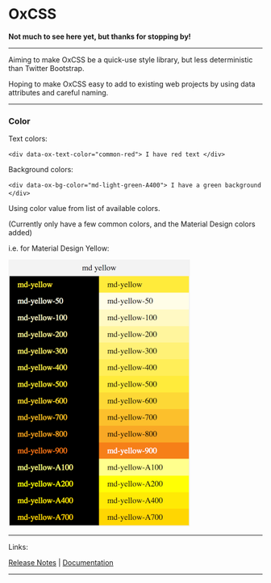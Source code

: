 # OxCSS

**Not much to see here yet, but thanks for stopping by!**

___

Aiming to make OxCSS be a quick-use style library, but less deterministic than Twitter Bootstrap.

Hoping to make OxCSS easy to add to existing web projects by using data attributes and careful naming.

___

### Color

Text colors:
```
<div data-ox-text-color="common-red"> I have red text </div>
```

Background colors:
```
<div data-ox-bg-color="md-light-green-A400"> I have a green background </div>
```

Using color value from list of available colors. 

(Currently only have a few common colors, and the Material Design colors added) 


i.e. for Material Design Yellow:

![Material Design Yellow](https://github.com/ian-maurmann/oxcss/blob/master/doc/images/example-md-yellow-528p.png?raw=true)


___

Links:

[Release Notes](doc/release-notes.md) | [Documentation](doc/documentation-index.md)

___
